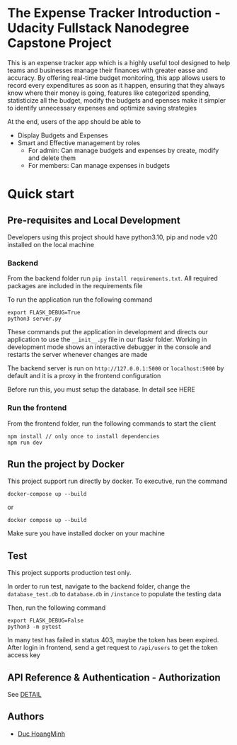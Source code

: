 # The Expense Tracker Introduction - Udacity Fullstack Nanodegree Capstone Project

This is an expense tracker app which is a highly useful tool designed to help teams and businesses manage their finances with greater easse
and accuracy. By offering real-time budget monitoring, this app allows users to record every expenditures as soon as it happen,
ensuring that they always know where their money is going, features like categorized spending, statisticize all the budget, modify the budgets and epenses make it simpler to identify unnecessary expenses and optimize saving strategies

At the end, users of the app should be able to

- Display Budgets and Expenses
- Smart and Effective management by roles
  - For admin: Can manage budgets and expenses by create, modify and delete them
  - For members: Can manage expenses in budgets

# Quick start

## Pre-requisites and Local Development

Developers using this project should have python3.10, pip and node v20 installed on the local machine

### Backend

From the backend folder run `pip install requirements.txt`. All required packages are included in the requirements file

To run the application run the following command

```
export FLASK_DEBUG=True
python3 server.py
```

These commands put the application in development and directs our application to use the `__init__.py` file in our flaskr folder. Working in development mode shows an interactive debugger in the console and restarts the server whenever changes are made

The backend server is run on `http://127.0.0.1:5000` or `localhost:5000` by default and it is a proxy in the frontend configuration

Before run this, you must setup the database. In detail see HERE

### Run the frontend

From the frontend folder, run the following commands to start the client

```
npm install // only once to install dependencies
npm run dev
```

## Run the project by Docker

This project support run directly by docker. To executive, run the command

```
docker-compose up --build
```

or

```
docker compose up --build
```

Make sure you have installed docker on your machine

## Test

This project supports production test only.

In order to run test, navigate to the backend folder, change the `database_test.db` to `database.db` in `/instance` to populate the testing data

Then, run the following command

```
export FLASK_DEBUG=False
python3 -m pytest
```

In many test has failed in status 403, maybe the token has been expired. After login in frontend, send a get request to `/api/users` to get the token access key

## API Reference & Authentication - Authorization

See [DETAIL](https://github.com/itsnot-aduck/expense-tracker-fsnd-capstone/blob/main/backend/README.md#api-reference)

## Authors

- [Duc HoangMinh](https://github.com/itsnot-aduck)
